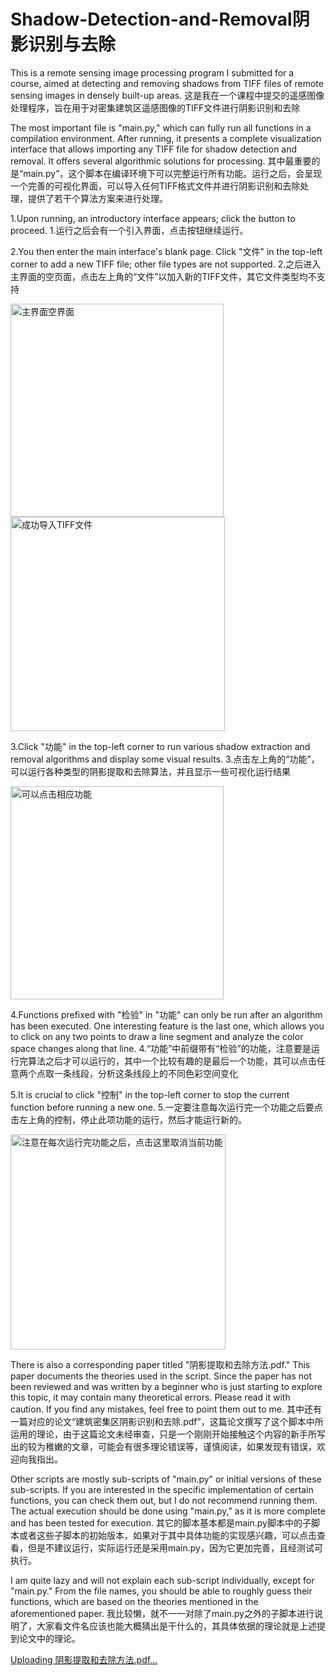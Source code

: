 # Shadow-Detection-and-Removal阴影识别与去除

This is a remote sensing image processing program I submitted for a course, aimed at detecting and removing shadows from TIFF files of remote sensing images in densely built-up areas.
这是我在一个课程中提交的遥感图像处理程序，旨在用于对密集建筑区遥感图像的TIFF文件进行阴影识别和去除

The most important file is "main.py," which can fully run all functions in a compilation environment. After running, it presents a complete visualization interface that allows importing any TIFF file for shadow detection and removal. It offers several algorithmic solutions for processing.
其中最重要的是“main.py”，这个脚本在编译环境下可以完整运行所有功能。运行之后，会呈现一个完善的可视化界面，可以导入任何TIFF格式文件并进行阴影识别和去除处理，提供了若干个算法方案来进行处理。

1.Upon running, an introductory interface appears; click the button to proceed.
1.运行之后会有一个引入界面，点击按钮继续运行。

2.You then enter the main interface's blank page. Click "文件" in the top-left corner to add a new TIFF file; other file types are not supported.
2.之后进入主界面的空页面，点击左上角的“文件”以加入新的TIFF文件，其它文件类型均不支持

<img width="341" alt="主界面空界面" src="https://github.com/user-attachments/assets/a99d151f-3560-4927-8170-83d49a67a09a" />

<img width="343" alt="成功导入TIFF文件" src="https://github.com/user-attachments/assets/7eaf34b9-de3a-420b-a65b-0ea20fb5ecb8" />

3.Click "功能" in the top-left corner to run various shadow extraction and removal algorithms and display some visual results.
3.点击左上角的“功能”，可以运行各种类型的阴影提取和去除算法，并且显示一些可视化运行结果

<img width="341" alt="可以点击相应功能" src="https://github.com/user-attachments/assets/8cac6d29-78e2-4c88-81f2-f5d74e5dbf89" />

4.Functions prefixed with "检验" in "功能" can only be run after an algorithm has been executed. One interesting feature is the last one, which allows you to click on any two points to draw a line segment and analyze the color space changes along that line.
4.“功能”中前缀带有“检验”的功能，注意要是运行完算法之后才可以运行的，其中一个比较有趣的是最后一个功能，其可以点击任意两个点取一条线段，分析这条线段上的不同色彩空间变化

5.It is crucial to click "控制" in the top-left corner to stop the current function before running a new one.
5.一定要注意每次运行完一个功能之后要点击左上角的控制，停止此项功能的运行，然后才能运行新的。

<img width="344" alt="注意在每次运行完功能之后，点击这里取消当前功能" src="https://github.com/user-attachments/assets/1e295229-0c14-45de-9674-31c25d82e29a" />

There is also a corresponding paper titled "阴影提取和去除方法.pdf." This paper documents the theories used in the script. Since the paper has not been reviewed and was written by a beginner who is just starting to explore this topic, it may contain many theoretical errors. Please read it with caution. If you find any mistakes, feel free to point them out to me.
其中还有一篇对应的论文“建筑密集区阴影识别和去除.pdf”，这篇论文撰写了这个脚本中所运用的理论，由于这篇论文未经审查，只是一个刚刚开始接触这个内容的新手所写出的较为稚嫩的文章，可能会有很多理论错误等，谨慎阅读，如果发现有错误，欢迎向我指出。

Other scripts are mostly sub-scripts of "main.py" or initial versions of these sub-scripts. If you are interested in the specific implementation of certain functions, you can check them out, but I do not recommend running them. The actual execution should be done using "main.py," as it is more complete and has been tested for execution.
其它的脚本基本都是main.py脚本中的子脚本或者这些子脚本的初始版本，如果对于其中具体功能的实现感兴趣，可以点击查看，但是不建议运行，实际运行还是采用main.py，因为它更加完善，且经测试可执行。

I am quite lazy and will not explain each sub-script individually, except for "main.py." From the file names, you should be able to roughly guess their functions, which are based on the theories mentioned in the aforementioned paper.
我比较懒，就不一一对除了main.py之外的子脚本进行说明了，大家看文件名应该也能大概猜出是干什么的，其具体依据的理论就是上述提到论文中的理论。

[Uploading 阴影提取和去除方法.pdf…]()

